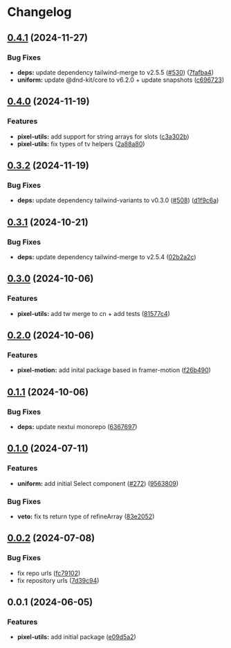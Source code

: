 # Changelog

## [0.4.1](https://github.com/fuf-stack/pixels/compare/pixel-utils-v0.4.0...pixel-utils-v0.4.1) (2024-11-27)


### Bug Fixes

* **deps:** update dependency tailwind-merge to v2.5.5 ([#530](https://github.com/fuf-stack/pixels/issues/530)) ([7fafba4](https://github.com/fuf-stack/pixels/commit/7fafba41cc4ea7089bcbb6c4f582756b9699b6b6))
* **uniform:** update @dnd-kit/core to v6.2.0 + update snapshots ([c696723](https://github.com/fuf-stack/pixels/commit/c69672378df5a3a6889c05329dda83a56fe04a61))

## [0.4.0](https://github.com/fuf-stack/uniform/compare/pixel-utils-v0.3.2...pixel-utils-v0.4.0) (2024-11-19)


### Features

* **pixel-utils:** add support for string arrays for slots ([c3a302b](https://github.com/fuf-stack/uniform/commit/c3a302be3be6076571885b7d9239e41805e66b05))
* **pixel-utils:** fix types of tv helpers ([2a88a80](https://github.com/fuf-stack/uniform/commit/2a88a807e01049a5b9e6be7aaf47d6e4cb7d3886))

## [0.3.2](https://github.com/fuf-stack/uniform/compare/pixel-utils-v0.3.1...pixel-utils-v0.3.2) (2024-11-19)


### Bug Fixes

* **deps:** update dependency tailwind-variants to v0.3.0 ([#508](https://github.com/fuf-stack/uniform/issues/508)) ([d1f9c6a](https://github.com/fuf-stack/uniform/commit/d1f9c6a2bb03472983028b9a5400dcdf1728c0e2))

## [0.3.1](https://github.com/fuf-stack/uniform/compare/pixel-utils-v0.3.0...pixel-utils-v0.3.1) (2024-10-21)


### Bug Fixes

* **deps:** update dependency tailwind-merge to v2.5.4 ([02b2a2c](https://github.com/fuf-stack/uniform/commit/02b2a2cb3c6cf37c18d3bae2c14efa90be0e9e10))

## [0.3.0](https://github.com/fuf-stack/uniform/compare/pixel-utils-v0.2.0...pixel-utils-v0.3.0) (2024-10-06)


### Features

* **pixel-utils:** add tw merge to cn + add tests ([81577c4](https://github.com/fuf-stack/uniform/commit/81577c449c5834ffdadf3ba5dc01d8c78c229020))

## [0.2.0](https://github.com/fuf-stack/uniform/compare/pixel-utils-v0.1.1...pixel-utils-v0.2.0) (2024-10-06)


### Features

* **pixel-motion:** add inital package based in framer-motion ([f26b490](https://github.com/fuf-stack/uniform/commit/f26b490cdd1441575e4d9c6ddaaed8210451e7c5))

## [0.1.1](https://github.com/fuf-stack/uniform/compare/pixel-utils-v0.1.0...pixel-utils-v0.1.1) (2024-10-06)


### Bug Fixes

* **deps:** update nextui monorepo ([6367697](https://github.com/fuf-stack/uniform/commit/6367697e77c933d020edff52b98f533cec1c8520))

## [0.1.0](https://github.com/fuf-stack/uniform/compare/pixel-utils-v0.0.2...pixel-utils-v0.1.0) (2024-07-11)


### Features

* **uniform:** add initial Select component  ([#272](https://github.com/fuf-stack/uniform/issues/272)) ([9563809](https://github.com/fuf-stack/uniform/commit/95638095a7b9e25f191e4455ec35947510c17251))


### Bug Fixes

* **veto:** fix ts return type of refineArray ([83e2052](https://github.com/fuf-stack/uniform/commit/83e2052d851dae9098c737a89aa186bd360463e1))

## [0.0.2](https://github.com/fuf-stack/uniform/compare/pixel-utils-v0.0.1...pixel-utils-v0.0.2) (2024-07-08)

### Bug Fixes

- fix repo urls ([fc79102](https://github.com/fuf-stack/uniform/commit/fc791022cf9bdc72234f6e16013bcc0aa382f174))
- fix repository urls ([7d39c94](https://github.com/fuf-stack/uniform/commit/7d39c94bc3b73dd8820024db3ec6b131d9970f54))

## 0.0.1 (2024-06-05)

### Features

- **pixel-utils:** add initial package ([e09d5a2](https://github.com/fuf-stack/uniform/commit/e09d5a2f1092f5a0f7bb006eac332a5cb38d1fd9))
